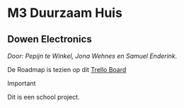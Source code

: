 # M3 Duurzaam Huis
## Dowen Electronics
_Door: Pepijn te Winkel, Jona Wehnes en Samuel Enderink._

De Roadmap is tezien op dit [Trello Board](https://trello.com/b/XrBcVtU3/m3-bo-duurzaamhuis)
> [!IMPORTANT]
> Dit is een school project.
